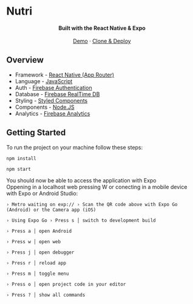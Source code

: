 # Nutri


<div align="center"><strong>Built with the React Native & Expo</strong></div>
<br />
<div align="center">
<a href="https://next-admin-dash.vercel.app/">Demo</a>
<span> · </span>
<a href="https://vercel.com/templates/next.js/admin-dashboard-tailwind-postgres-react-nextjs">Clone & Deploy</a>
<span>
</div>


## Overview

- Framework - [React Native (App Router)](https://reactnative.dev/)
- Language - [JavaScript](https://www.javascript.com/)
- Auth - [Firebase Authentication](https://console.firebase.google.com/u/0/project/myapp-14570/authentication/users?hl=pt-br)
- Database - [Firebase RealTime DB](https://console.firebase.google.com/u/0/project/myapp-14570/database?hl=pt-br)
- Styling - [Styled Components](https://styled-components.com/)
- Components - [Node.JS](https://nodejs.org/pt)
- Analytics - [Firebase Analytics](https://firebase.google.com/docs/analytics?hl=pt-br)


## Getting Started

To run the project on your machine follow these steps:

    npm install

    npm start

<span>
<div>You should now be able to access the application with Expo</div>
<div>Oppening in a localhost web pressing W or conecting in a mobile device with Expo or Android Studio:</div>


```
› Metro waiting on exp:// › Scan the QR code above with Expo Go (Android) or the Camera app (iOS)

› Using Expo Go › Press s │ switch to development build

› Press a │ open Android

› Press w │ open web

› Press j │ open debugger

› Press r │ reload app

› Press m │ toggle menu

› Press o │ open project code in your editor

› Press ? │ show all commands
```
